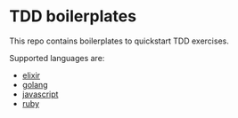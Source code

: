 # TDD boilerplates

This repo contains boilerplates to quickstart TDD exercises.

Supported languages are:

* [elixir](./elixir)
* [golang](./golang)
* [javascript](./javascript)
* [ruby](./ruby)
